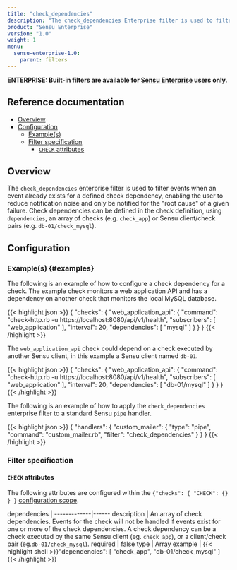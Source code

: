 ```yaml
---
title: "check_dependencies"
description: "The check_dependencies Enterprise filter is used to filter events when an event already exists for a defined check dependency."
product: "Sensu Enterprise"
version: "1.0"
weight: 1
menu:
  sensu-enterprise-1.0:
    parent: filters
---
```

**ENTERPRISE: Built-in filters are available for [Sensu Enterprise][0]
users only.**

## Reference documentation

- [Overview](#overview)
- [Configuration](#configuration)
  - [Example(s)](#examples)
  - [Filter specification](#filter-specification)
    - [`CHECK` attributes](#check-attributes)

## Overview

The `check_dependencies` enterprise filter is used to filter events when an
event already exists for a defined check dependency, enabling the user to reduce
notification noise and only be notified for the "root cause" of a given failure.
Check dependencies can be defined in the check definition, using `dependencies`,
an array of checks (e.g. `check_app`) or Sensu client/check pairs (e.g.
`db-01/check_mysql`).

## Configuration

### Example(s) {#examples}

The following is an example of how to configure a check dependency for a check.
The example check monitors a web application API and has a dependency on another
check that monitors the local MySQL database.

{{< highlight json >}}
{
  "checks": {
    "web_application_api": {
      "command": "check-http.rb -u https://localhost:8080/api/v1/health",
      "subscribers": [
        "web_application"
      ],
      "interval": 20,
      "dependencies": [
        "mysql"
      ]
    }
  }
}
{{< /highlight >}}

The `web_application_api` check could depend on a check executed by another
Sensu client, in this example a Sensu client named `db-01`.

{{< highlight json >}}
{
  "checks": {
    "web_application_api": {
      "command": "check-http.rb -u https://localhost:8080/api/v1/health",
      "subscribers": [
        "web_application"
      ],
      "interval": 20,
      "dependencies": [
        "db-01/mysql"
      ]
    }
  }
}
{{< /highlight >}}

The following is an example of how to apply the `check_dependencies` enterprise
filter to a standard Sensu `pipe` handler.

{{< highlight json >}}
{
  "handlers": {
    "custom_mailer": {
      "type": "pipe",
      "command": "custom_mailer.rb",
      "filter": "check_dependencies"
    }
  }
}
{{< /highlight >}}

### Filter specification

#### `CHECK` attributes

The following attributes are configured within the `{"checks": { "CHECK": {} }
}` [configuration scope][1].

dependencies | 
-------------|------
description  | An array of check dependencies. Events for the check will not be handled if events exist for one or more of the check dependencies. A check dependency can be a check executed by the same Sensu client (eg. `check_app`), or a client/check pair (eg.`db-01/check_mysql`).
required     | false
type         | Array
example      | {{< highlight shell >}}"dependencies": [
  "check_app",
  "db-01/check_mysql"
]
{{< /highlight >}}

[?]:  #
[0]:  /sensu-enterprise
[1]:  /sensu-core/1.0/reference/configuration#configuration-scopes
